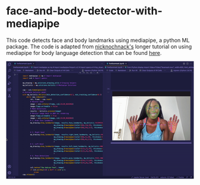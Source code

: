 # face-and-body-detector-with-mediapipe

This code detects face and body landmarks using mediapipe, a python ML package. The code is adapted from [nicknochnack's](https://github.com/nicknochnack) longer tutorial on using mediapipe for body language detection that can be found [here](https://github.com/nicknochnack/Body-Language-Decoder/blob/main/Body%20Language%20Decoder%20Tutorial.ipynb). 


![example output](facemesh.gif)
